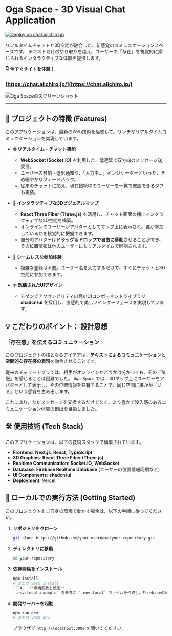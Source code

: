# Oga Space - 3D Visual Chat Application

[![Deploy on chat.aiichiro.jp](https://img.shields.io/badge/Live%20Demo-chat.aiichiro.jp-purple?style=for-the-badge&logo=vercel)](https://chat.aiichiro.jp/)

リアルタイムチャットと3D空間が融合した、新感覚のコミュニケーションスペースです。
テキストだけのやり取りを超え、ユーザーの「存在」を視覚的に感じられるインタラクティブな体験を提供します。

**👇 今すぐサイトを体験！**
### [https://chat.aiichiro.jp/](https://chat.aiichiro.jp/)

![Oga Spaceのスクリーンショット](https://github.com/user-attachments/assets/c5c633d2-989a-4cec-8c26-0e8d43a9564a)

---

## 🌟 プロジェクトの特徴 (Features)

このアプリケーションは、最新のWeb技術を駆使して、リッチなリアルタイムコミュニケーションを実現しています。

-   **🌐 リアルタイム・チャット機能**
    -   **WebSocket (Socket.IO)** を利用した、低遅延で双方向のメッセージ送受信。
    -   ユーザーの参加・退出通知や、「入力中...」インジケーターといった、きめ細やかなフィードバック。
    -   従来のチャットに加え、現在接続中のユーザーを一覧で確認できるタブも実装。

-   **🎨 インタラクティブな3Dビジュアルマップ**
    -   **React Three Fiber (Three.js)** を活用し、チャット画面の横にインタラクティブな3D空間を構築。
    -   オンラインのユーザーがアバターとしてマップ上に表示され、誰が参加しているかを視覚的に把握できます。
    -   自分のアバターは**ドラッグ＆ドロップで自由に移動**させることができ、その位置情報は他のユーザーにもリアルタイムで同期されます。

-   **👤 シームレスな参加体験**
    -   複雑な登録は不要。ユーザー名を入力するだけで、すぐにチャットと3D空間に参加できます。

-   **✨ 洗練されたUIデザイン**
    -   モダンでアクセシビリティの高いUIコンポーネントライブラリ **shadcn/ui** を採用し、直感的で美しいインターフェースを実現しています。

## 💡 こだわりのポイント： 設計思想

### 「存在感」を伝えるコミュニケーション

このプロジェクトの核となるアイデアは、**テキストによるコミュニケーション**と**空間的な存在感の表現**を融合させることです。

従来のチャットアプリでは、相手がオンラインかどうかは分かっても、その「気配」を感じることは困難でした。
`Oga Space` では、3Dマップ上にユーザーをアバターとして表示し、その位置情報を共有することで、同じ空間に誰かが「いる」という感覚を生み出します。

これにより、ただメッセージを交換するだけでなく、より豊かで没入感のあるコミュニケーション体験の創出を目指しました。

## 🛠️ 使用技術 (Tech Stack)

このアプリケーションは、以下の技術スタックで構築されています。

-   **Frontend**: **Next.js**, **React**, **TypeScript**
-   **3D Graphics**: **React Three Fiber (Three.js)**
-   **Realtime Communication**: **Socket.IO**, **WebSocket**
-   **Database**: **Firebase Realtime Database** (ユーザーの位置情報同期など)
-   **UI Components**: **shadcn/ui**
-   **Deployment**: Vercel

## 🚀 ローカルでの実行方法 (Getting Started)

このプロジェクトをご自身の環境で動かす場合は、以下の手順に従ってください。

1.  **リポジトリをクローン**
    ```sh
    git clone https://github.com/your-username/your-repository.git
    ```
2.  **ディレクトリに移動**
    ```sh
    cd your-repository
    ```
3.  **依存関係をインストール**
    ```sh
    npm install
    # または yarn install
    ```4.  **環境変数を設定**
    `.env.local.example` を参考に `.env.local` ファイルを作成し、FirebaseのAPIキーなどを設定してください。
    
5.  **開発サーバーを起動**
    ```sh
    npm run dev
    # または yarn dev
    ```
    ブラウザで `http://localhost:3000` を開いてください。

